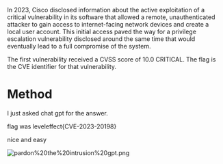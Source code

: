 In 2023, Cisco disclosed information about the active exploitation of a critical vulnerability in its software that allowed a remote, unauthenticated attacker to gain access to internet-facing network devices and create a local user account. This initial access paved the way for a privilege escalation vulnerability disclosed around the same time that would eventually lead to a full compromise of the system.

The first vulnerability received a CVSS score of 10.0 CRITICAL. The flag is the CVE identifier for that vulnerability.

# Method

I just asked chat gpt for the answer.

flag was leveleffect{CVE-2023-20198}

nice and easy

![pardon%20the%20intrusion%20gpt.png](pardon%2520the%2520intrusion%2520gpt.png)